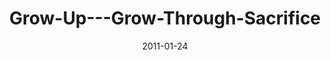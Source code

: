 ---
layout: music 
title: "Grow-Up---Grow-Through-Sacrifice"
series: "Grow Up"
date: 2011-01-24 
description: "Brian Tome talks about how a lifestyle of sacrifice leads to growth."
audio: "http://s3.amazonaws.com/crossroadsaudiomessages/growup04.mp3"
audio-duration: "36:51"
src: "http://www.crossroads.net/players/media/mediumHz/GrowUp_190x110.jpg"
---
